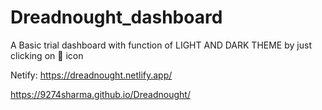 # Dreadnought_dashboard
 
A Basic trial dashboard with function of
LIGHT AND DARK THEME by just clicking on 🌙 icon

Netify:
https://dreadnought.netlify.app/

https://9274sharma.github.io/Dreadnought/
